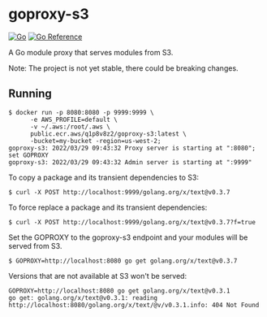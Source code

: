 # goproxy-s3

[![Go](https://github.com/rakyll/goproxy-s3/actions/workflows/go.yml/badge.svg)](https://github.com/rakyll/goproxy-s3/actions/workflows/go.yml) [![Go Reference](https://pkg.go.dev/badge/github.com/rakyll/goproxy-s3/proxy.svg)](https://pkg.go.dev/github.com/rakyll/goproxy-s3/proxy)

A Go module proxy that serves modules from S3.

Note: The project is not yet stable, there could be breaking changes.

## Running

```
$ docker run -p 8080:8080 -p 9999:9999 \
      -e AWS_PROFILE=default \
      -v ~/.aws:/root/.aws \
      public.ecr.aws/q1p8v8z2/goproxy-s3:latest \
      -bucket=my-bucket -region=us-west-2;
goproxy-s3: 2022/03/29 09:43:32 Proxy server is starting at ":8080"; set GOPROXY
goproxy-s3: 2022/03/29 09:43:32 Admin server is starting at ":9999"
```

To copy a package and its transient dependencies to S3:
```
$ curl -X POST http://localhost:9999/golang.org/x/text@v0.3.7
```

To force replace a package and its transient dependencies:
```
$ curl -X POST http://localhost:9999/golang.org/x/text@v0.3.7?f=true
```

Set the GOPROXY to the goproxy-s3 endpoint and your modules will be served from S3.

```
$ GOPROXY=http://localhost:8080 go get golang.org/x/text@v0.3.7
```

Versions that are not available at S3 won't be served:

```
GOPROXY=http://localhost:8080 go get golang.org/x/text@v0.3.1
go get: golang.org/x/text@v0.3.1: reading http://localhost:8080/golang.org/x/text/@v/v0.3.1.info: 404 Not Found
```
